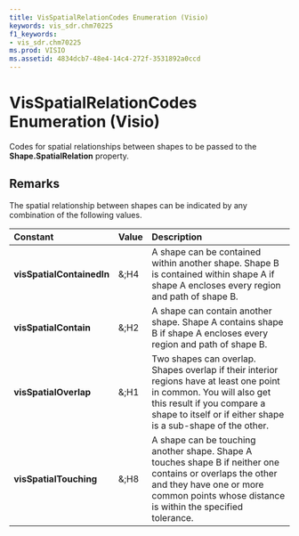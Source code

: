 ```yaml
---
title: VisSpatialRelationCodes Enumeration (Visio)
keywords: vis_sdr.chm70225
f1_keywords:
- vis_sdr.chm70225
ms.prod: VISIO
ms.assetid: 4834dcb7-48e4-14c4-272f-3531892a0ccd
---
```



# VisSpatialRelationCodes Enumeration (Visio)

Codes for spatial relationships between shapes to be passed to the  **Shape.SpatialRelation** property.


## Remarks

The spatial relationship between shapes can be indicated by any combination of the following values.



|**Constant**|**Value**|**Description**|
|:-----|:-----|:-----|
| **visSpatialContainedIn**|&;H4|A shape can be contained within another shape. Shape B is contained within shape A if shape A encloses every region and path of shape B.|
| **visSpatialContain**|&;H2|A shape can contain another shape. Shape A contains shape B if shape A encloses every region and path of shape B.|
| **visSpatialOverlap**|&;H1|Two shapes can overlap. Shapes overlap if their interior regions have at least one point in common. You will also get this result if you compare a shape to itself or if either shape is a sub-shape of the other.|
| **visSpatialTouching**|&;H8|A shape can be touching another shape. Shape A touches shape B if neither one contains or overlaps the other and they have one or more common points whose distance is within the specified tolerance.|

